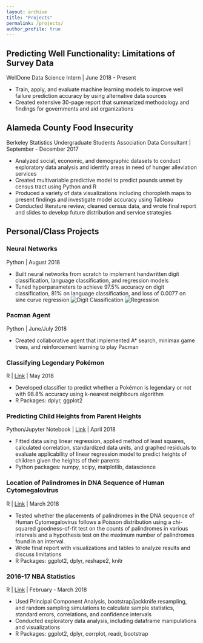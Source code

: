 ```yaml
---
layout: archive
title: "Projects"
permalink: /projects/
author_profile: true
---
```


## Predicting Well Functionality: Limitations of Survey Data
WellDone Data Science Intern | June 2018 - Present
- Train, apply, and evaluate machine learning models to improve well failure prediction accuracy by using alternative data sources
- Created extensive 30-page report that summarized methodology and findings for governments and aid organizations 

## Alameda County Food Insecurity
Berkeley Statistics Undergraduate Students Association Data Consultant | September - December 2017
- Analyzed social, economic, and demographic datasets to conduct exploratory data analysis and identify areas in need of hunger alleviation services
- Created multivariable predictive model to predict pounds unmet by census tract using Python and R
- Produced a variety of data visualizations including choropleth maps to present findings and investigate model accuracy using Tableau
- Conducted literature review, cleaned census data, and wrote final report and slides to develop future distribution and service strategies

## Personal/Class Projects

### Neural Networks
Python | August 2018
- Built neural networks from scratch to implement handwritten digit classification, language classification, and regression models
- Tuned hyperparameters to achieve 97.5% accuracy on digit classification, 81% on language classification, and loss of 0.0077 on sine curve regression
![Digit Classification](https://raw.githubusercontent.com/hLuo27/hLuo27.github.io/master/files/cs188_neural_net/NN%20Digit%20Classificaton%20Plot.png "Digit Classification")
![Regression](https://raw.githubusercontent.com/hLuo27/hLuo27.github.io/master/files/cs188_neural_net/NN%20Regression%20Plot.png "Modelling Sine Curve")

### Pacman Agent
Python | June/July 2018
- Created collaborative agent that implemented A* search, minimax game trees, and reinforcement learning to play Pacman

### Classifying Legendary Pokémon
R | [Link](https://github.com/hLuo27/pokemon/blob/master/classify_legenday_pokemon_report.md) | May 2018
- Developed classifier to predict whether a Pokémon is legendary or not with 98.8% accuracy using k-nearest neighbours algorithm 
- R Packages: dplyr, ggplot2

### Predicting Child Heights from Parent Heights
Python/Jupyter Notebook | [Link](https://github.com/hLuo27/predict_heights) | April 2018
- Fitted data using linear regression, applied method of least squares, calculated correlation, standardized data units, and graphed residuals to evaluate applicability of linear regression model to predict heights of children given the heights of their parents
- Python packages: numpy, scipy, matplotlib, datascience

### Location of Palindromes in DNA Sequence of Human Cytomegalovirus
R | [Link](https://github.com/hLuo27/DNA_palindromes) | March 2018
- Tested whether the placements of palindromes in the DNA sequence of Human Cytomegalovirus follows a Poisson distribution using a chi-squared goodness-of-fit test on the counts of palindromes in various intervals and a hypothesis test on the maximum number of palindromes found in an interval.
- Wrote final report with visualizations and tables to analyze results and discuss limitations 
- R Packages: ggplot2, dplyr, reshape2, knitr

### 2016-17 NBA Statistics
R | [Link](https://github.com/hLuo27/nba) | February - March 2018
- Used Principal Component Analysis, bootstrap/jackknife resampling, and random sampling simulations to calculate sample statistics, standard errors, correlations, and confidence intervals
- Conducted exploratory data analysis, including dataframe manipulations and visualizations
- R Packages: ggplot2, dplyr, corrplot, readr, bootstrap